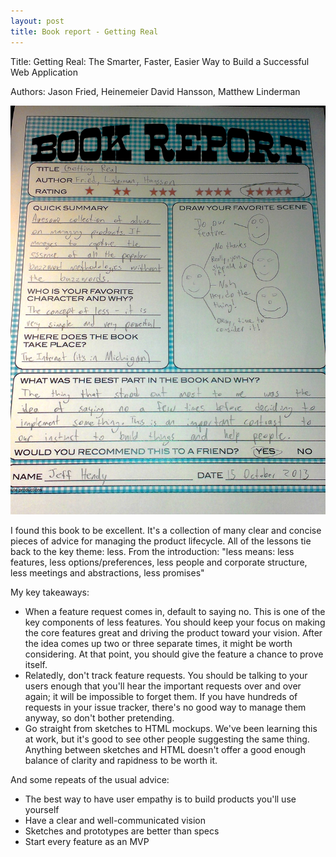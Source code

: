 ```yaml
---
layout: post
title: Book report - Getting Real
---
```


Title\: Getting Real\: The Smarter, Faster, Easier Way to Build a Successful Web Application

Authors\: Jason Fried, Heinemeier David Hansson, Matthew Linderman

<img src='/img/getting-real.jpg'>

I found this book to be excellent. It's a collection of many clear and concise pieces of advice for managing the product lifecycle. All of the lessons tie back to the key theme: less. From the introduction: "less means: less features, less options/preferences, less people and corporate structure, less meetings and abstractions, less promises"

My key takeaways:

- When a feature request comes in, default to saying no. This is one of the key components of less features. You should keep your focus on making the core features great and driving the product toward your vision. After the idea comes up two or three separate times, it might be worth considering. At that point, you should give the feature a chance to prove itself.
- Relatedly, don't track feature requests. You should be talking to your users enough that you'll hear the important requests over and over again; it will be impossible to forget them. If you have hundreds of requests in your issue tracker, there's no good way to manage them anyway, so don't bother pretending.
- Go straight from sketches to HTML mockups. We've been learning this at work, but it's good to see other people suggesting the same thing. Anything between sketches and HTML doesn't offer a good enough balance of clarity and rapidness to be worth it.

And some repeats of the usual advice:

- The best way to have user empathy is to build products you'll use yourself
- Have a clear and well-communicated vision
- Sketches and prototypes are better than specs
- Start every feature as an MVP